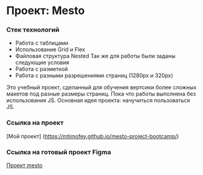 # Проект: Mesto
### Стек технологий 
* Работа с таблицами 
* Использование Grid и Flex
* Файловая структура Nested 
Так же для работы были заданы следующие условия
* Работа с разметкой
* Работа с разными разрешениями страниц (1280px и 320px)

Это учебный проект, сделанный для обучения вертсики более сложных макетов под разные размеры страниц.
Пока что работы выполнена без использования JS.
Основная идея проекта: начучиться пользоваться JS.

### Ссылка на проект
[Мой проект] (https://mtimofey.github.io/mesto-project-bootcamp/)
### Ссылка на готовый проект Figma
[Проект mesto](https://www.figma.com/file/2cn9N9jSkmxD84oJik7xL7/JavaScript.-Sprint-4?node-id=28212%3A155&t=8pQnaChwwx7re8vT-0)